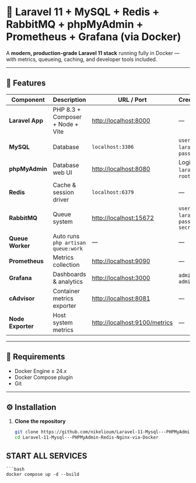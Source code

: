 # 🚀 Laravel 11 + MySQL + Redis + RabbitMQ + phpMyAdmin + Prometheus + Grafana (via Docker)

A **modern, production-grade Laravel 11 stack** running fully in Docker — with metrics, queueing, caching, and developer tools included.

---

## 🧩 Features

| Component | Description | URL / Port | Credentials |
|------------|-------------|-------------|--------------|
| **Laravel App** | PHP 8.3 + Composer + Node + Vite | [http://localhost:8000](http://localhost:8000) | — |
| **MySQL** | Database | `localhost:3306` | `user: laravel`, `pass: root` |
| **phpMyAdmin** | Database web UI | [http://localhost:8080](http://localhost:8080) | Login: `laravel` / `root` |
| **Redis** | Cache & session driver | `localhost:6379` | — |
| **RabbitMQ** | Queue system | [http://localhost:15672](http://localhost:15672) | `user: laravel`, `pass: secret` |
| **Queue Worker** | Auto runs `php artisan queue:work` | — | — |
| **Prometheus** | Metrics collection | [http://localhost:9090](http://localhost:9090) | — |
| **Grafana** | Dashboards & analytics | [http://localhost:3000](http://localhost:3000) | `admin` / `admin` |
| **cAdvisor** | Container metrics exporter | [http://localhost:8081](http://localhost:8081) | — |
| **Node Exporter** | Host system metrics | [http://localhost:9100/metrics](http://localhost:9100/metrics) | — |

---

## 🧰 Requirements

- Docker Engine ≥ 24.x  
- Docker Compose plugin  
- Git

---

## ⚙️ Installation

1. **Clone the repository**

   ```bash
   git clone https://github.com/nikelioum/Laravel-11-Mysql---PHPMyAdmin-Redis-Nginx-via-Docker.git
   cd Laravel-11-Mysql---PHPMyAdmin-Redis-Nginx-via-Docker

## START ALL SERVICES
    ```bash 
    docker compose up -d --build


